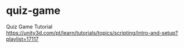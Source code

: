 # quiz-game
Quiz Game Tutorial
https://unity3d.com/pt/learn/tutorials/topics/scripting/intro-and-setup?playlist=17117
